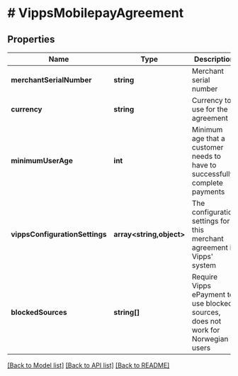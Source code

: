 # # VippsMobilepayAgreement

## Properties

Name | Type | Description | Notes
------------ | ------------- | ------------- | -------------
**merchantSerialNumber** | **string** | Merchant serial number |
**currency** | **string** | Currency to use for the agreement |
**minimumUserAge** | **int** | Minimum age that a customer needs to have to successfully complete payments | [optional]
**vippsConfigurationSettings** | **array<string,object>** | The configuration settings for this merchant agreement in Vipps&#39; system | [optional]
**blockedSources** | **string[]** | Require Vipps ePayment to use blocked sources, does not work for Norwegian users | [optional]

[[Back to Model list]](../../README.md#models) [[Back to API list]](../../README.md#endpoints) [[Back to README]](../../README.md)
